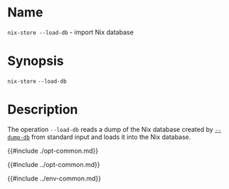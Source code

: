 # Name

`nix-store --load-db` - import Nix database

# Synopsis

`nix-store` `--load-db`

# Description

The operation `--load-db` reads a dump of the Nix database created by
[`--dump-db`](./dump-db.md) from standard input and loads it into the Nix database.

{{#include ./opt-common.md}}

{{#include ../opt-common.md}}

{{#include ../env-common.md}}
